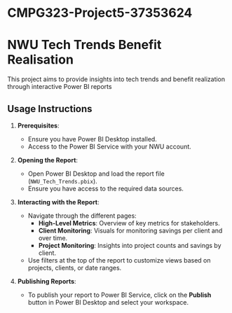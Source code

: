 # CMPG323-Project5-37353624
# NWU Tech Trends Benefit Realisation

This project aims to provide insights into tech trends and benefit realization through interactive Power BI reports

## Usage Instructions

1. **Prerequisites**:
   - Ensure you have Power BI Desktop installed.
   - Access to the Power BI Service with your NWU account.

2. **Opening the Report**:
   - Open Power BI Desktop and load the report file (`NWU_Tech_Trends.pbix`).
   - Ensure you have access to the required data sources.

3. **Interacting with the Report**:
   - Navigate through the different pages: 
     - **High-Level Metrics**: Overview of key metrics for stakeholders.
     - **Client Monitoring**: Visuals for monitoring savings per client and over time.
     - **Project Monitoring**: Insights into project counts and savings by client.
   - Use filters at the top of the report to customize views based on projects, clients, or date ranges.

4. **Publishing Reports**:
   - To publish your report to Power BI Service, click on the **Publish** button in Power BI Desktop and select your workspace.
